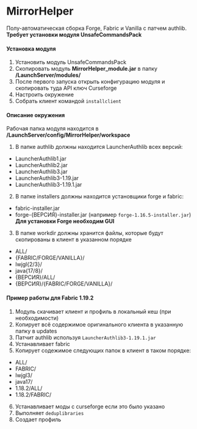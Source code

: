 # MirrorHelper

Полу-автоматическая сборка Forge, Fabric и Vanilla с патчем authlib. **Требует установки модуля UnsafeCommandsPack**

#### Установка модуля

1. Установить модуль UnsafeCommandsPack
2. Скопировать модуль **MirrorHelper_module.jar** в папку **/LaunchServer/modules/**
3. После первого запуска открыть конфигурацию модуля и скопировать туда API ключ Curseforge
4. Настроить окружение
5. Собрать клиент командой `installclient`

#### Описание окружения

Рабочая папка модуля находится в **/LaunchServer/config/MirrorHelper/workspace**  
1. В папке authlib должны находится LauncherAuthlib всех версий:
- LauncherAuthlib1.jar
- LauncherAuthlib2.jar
- LauncherAuthlib3.jar
- LauncherAuthlib3-1.19.jar
- LauncherAuthlib3-1.19.1.jar
2. В папке installers должны находится установщики forge и fabric:
- fabric-installer.jar
- forge-{ВЕРСИЯ}-installer.jar (например `forge-1.16.5-installer.jar`)
**Для установки Forge необходим GUI**
3. В папке workdir должны хранится файлы, которые будут скопированы в клиент в указанном порядке
- ALL/
- {FABRIC/FORGE/VANILLA}/
- lwjgl{2/3}/
- java{17/8}/
- {ВЕРСИЯ}/ALL/
- {ВЕРСИЯ}/{FABRIC/FORGE/VANILLA}/

#### Пример работы для Fabric 1.19.2
1. Модуль скачивает клиент и профиль в локальный кеш (при необходимости)
2. Копирует всё содержимое оригинального клиента в указанную папку в updates
3. Патчит authlib используя `LauncherAuthlib3-1.19.1.jar`
4. Устанавливает fabric
5. Копирует содежимое следующих папок в клиент в таком порядке:
- ALL/
- FABRIC/
- lwjgl3/
- java17/
- 1.18.2/ALL/
- 1.18.2/FABRIC/
6. Устанавливает моды с curseforge если это было указано
7. Выполняет `deduplibraries`
8. Создает профиль